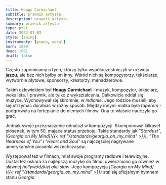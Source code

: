 ```yaml
---
title: Hoagy Carmichael
subtitle: prawnik artysta
description: prawnik artysta
summary: prawnik artysta
type: post
date: 2022-07-03
style: [swing]
instrumenty: [piano, wokal]
born: 1899
dead: 1981
draft: false
---
```

Często zapominamy o tych, którzy tylko współuczestniczyli w rozwoju __jazzu__, ale bez nich
byłby on inny. Wśród nich są kompozytorzy, tekściarze, wytwórnie płytowe, sponsorzy, kreatorzy,
menadżerowie.

Takim człowiekiem był __Hoagy Carmichael__ - muzyk, kompozytor, tekściarz, wokalista. I prawnik, ale tylko
z wykształcenia. Całkowicie oddał się muzyce. Wychowywał się skromnie, w _Indianie_. Jego rodzice musieli,
aby się utrzymać dorabiać w różny sposób. Między innymi matka była _taperem_ - podgrywała na fortepianie 
do niemych filmów. Ona to właśnie nauczyła go grać. 

Jednak swoje przeznaczenie odnalazł w kompozycji. Skomponował kilkaset piosenek, w tym 50, mające status przeboju.
Takie standardy jak _"Stardust"_, _[Georgia on My Mind]({{< ref "/standards/georgia_on_my_mind" >}})_, _"The Nearness of You"_ i _"Heart and Soul"_ są najczęściej
nagrywane amerykańskie piosenki wszechczasów. 

Występował też w filmach, miał swoje programy radiowe i telewizyjne. Dostał też oskara za najlepszą muzykę do filmu,
uwieczniono go również w sławnej _hollywódzkiej alei sław_. Jego kompozycja _[Georgia on My Mind]({{< ref "/standards/georgia_on_my_mind" >}})_ stał się oficjalnym
hymnem stanu _Georgia_.